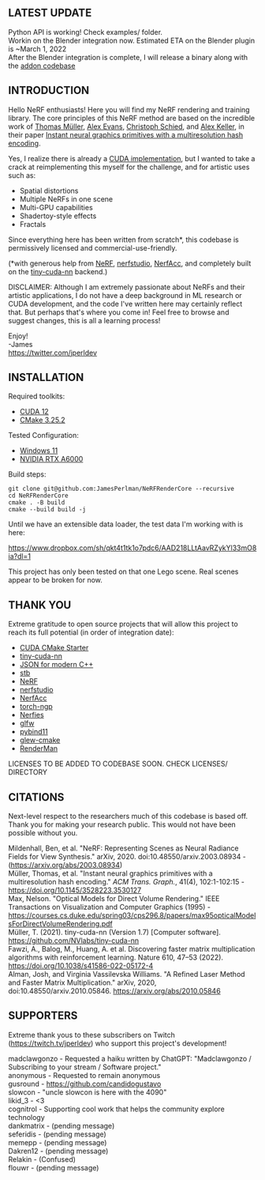 ## LATEST UPDATE

Python API is working! Check examples/ folder.  
Workin on the Blender integration now.
Estimated ETA on the Blender plugin is ~March 1, 2022  
After the Blender integration is complete, I will release a binary along with the [addon codebase](https://github.com/JamesPerlman/blender_nerf_tools)

## INTRODUCTION

Hello NeRF enthusiasts!  Here you will find my NeRF rendering and training library.  The core principles of this NeRF method are based on the incredible work of [Thomas Müller](https://tom94.net/), [Alex Evans](https://research.nvidia.com/person/alex-evans), [Christoph Schied](https://research.nvidia.com/person/christoph-schied), and [Alex Keller](https://research.nvidia.com/person/alex-keller), in their paper [Instant neural graphics primitives with a multiresolution hash encoding](https://arxiv.org/abs/2003.08934).  

Yes, I realize there is already a [CUDA implementation](https://github.com/nvlabs/instant-ngp), but I wanted to take a crack at reimplementing this myself for the challenge, and for artistic uses such as:  

* Spatial distortions  
* Multiple NeRFs in one scene  
* Multi-GPU capabilities  
* Shadertoy-style effects  
* Fractals  

Since everything here has been written from scratch*, this codebase is permissively licensed and commercial-use-friendly.  

(*with generous help from [NeRF](https://github.com/bmild/nerf), [nerfstudio](https://github.com/nerfstudio-project/nerfstudio), [NerfAcc](https://github.com/KAIR-BAIR/nerfacc), and completely built on the [tiny-cuda-nn](https://github.com/NVLabs/tiny-cuda-nn) backend.)  

DISCLAIMER: Although I am extremely passionate about NeRFs and their artistic applications, I do not have a deep background in ML research or CUDA development, and the code I've written here may certainly reflect that.  But perhaps that's where you come in!  Feel free to browse and suggest changes, this is all a learning process!  

Enjoy!  
-James  
https://twitter.com/jperldev

## INSTALLATION

Required toolkits:
* [CUDA 12](https://developer.nvidia.com/cuda-downloads)
* [CMake 3.25.2](https://cmake.org/download/)

Tested Configuration:
* [Windows 11](https://www.microsoft.com/software-download/windows11)
* [NVIDIA RTX A6000](https://www.nvidia.com/en-us/design-visualization/rtx-a6000/)

Build steps:

```
git clone git@github.com:JamesPerlman/NeRFRenderCore --recursive
cd NeRFRenderCore
cmake . -B build
cmake --build build -j
```

Until we have an extensible data loader, the test data I'm working with is here:  

https://www.dropbox.com/sh/qkt4t1tk1o7pdc6/AAD218LLtAavRZykYl33mO8ia?dl=1

This project has only been tested on that one Lego scene.  Real scenes appear to be broken for now.  

## THANK YOU

Extreme gratitude to open source projects that will allow this project to reach its full potential (in order of integration date):

* [CUDA CMake Starter](https://github.com/pkestene/cuda-proj-tmpl)  
* [tiny-cuda-nn](https://github.com/NVlabs/tiny-cuda-nn)  
* [JSON for modern C++](https://github.com/nlohmann/json)  
* [stb](https://github.com/nothings/stb)  
* [NeRF](https://github.com/bmild/nerf)  
* [nerfstudio](https://github.com/nerfstudio-project/nerfstudio)  
* [NerfAcc](https://github.com/KAIR-BAIR/nerfacc)  
* [torch-ngp](https://github.com/ashawkey/torch-ngp)  
* [Nerfies](https://github.com/google/nerfies)  
* [glfw](https://github.com/glfw/glfw)  
* [pybind11](https://github.com/pybind/pybind11)  
* [glew-cmake](https://github.com/Perlmint/glew-cmake)
* [RenderMan](https://github.com/prman-pixar/RenderManForBlender)

LICENSES TO BE ADDED TO CODEBASE SOON.  CHECK LICENSES/ DIRECTORY

## CITATIONS

Next-level respect to the researchers much of this codebase is based off.  Thank you for making your research public.  This would not have been possible without you.  

Mildenhall, Ben, et al. "NeRF: Representing Scenes as Neural Radiance Fields for View Synthesis." arXiv, 2020.  doi:10.48550/arxiv.2003.08934 - (https://arxiv.org/abs/2003.08934)  
Müller, Thomas, et al. "Instant neural graphics primitives with a multiresolution hash encoding." *ACM Trans. Graph.*, 41(4), 102:1-102:15 - https://doi.org/10.1145/3528223.3530127  
Max, Nelson. "Optical Models for Direct Volume Rendering." IEEE Transactions on Visualization and Computer Graphics (1995) - https://courses.cs.duke.edu/spring03/cps296.8/papers/max95opticalModelsForDirectVolumeRendering.pdf  
Müller, T. (2021). tiny-cuda-nn (Version 1.7) [Computer software]. https://github.com/NVlabs/tiny-cuda-nn  
Fawzi, A., Balog, M., Huang, A. et al. Discovering faster matrix multiplication algorithms with reinforcement learning. Nature 610, 47–53 (2022). https://doi.org/10.1038/s41586-022-05172-4  
Alman, Josh, and Virginia Vassilevska Williams. "A Refined Laser Method and Faster Matrix Multiplication." arXiv, 2020, doi:10.48550/arxiv.2010.05846.  https://arxiv.org/abs/2010.05846  


## SUPPORTERS

Extreme thank yous to these subscribers on Twitch (https://twitch.tv/jperldev) who support this project's development!

madclawgonzo - Requested a haiku written by ChatGPT: "Madclawgonzo / Subscribing to your stream / Software project."  
anonymous - Requested to remain anonymous  
gusround - https://github.com/candidogustavo  
slowcon - "uncle slowcon is here with the 4090"  
likid_3 - <3  
cognitrol - Supporting cool work that helps the community explore technology  
dankmatrix - (pending message)  
seferidis - (pending message)  
memepp - (pending message)  
Dakren12 - (pending message)  
Relakin - (Confused)  
flouwr - (pending message)  
